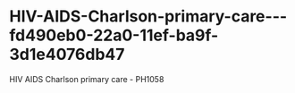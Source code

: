 # HIV-AIDS-Charlson-primary-care---fd490eb0-22a0-11ef-ba9f-3d1e4076db47
HIV AIDS Charlson primary care - PH1058

